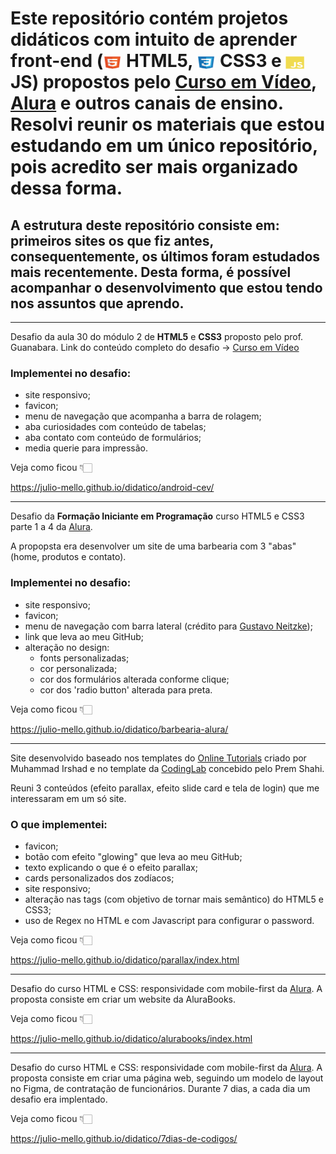 # Este repositório contém projetos didáticos com intuito de aprender front-end (<img align="center" alt="logo-HTML" height="20" width="30" src="https://raw.githubusercontent.com/devicons/devicon/master/icons/html5/html5-original.svg"> HTML5, <img align="center" alt="logo-CSS" height="20" width="30" src="https://raw.githubusercontent.com/devicons/devicon/master/icons/css3/css3-original.svg"> CSS3 e <img align="center" alt="logo-Js" height="20" width="30" src="https://raw.githubusercontent.com/devicons/devicon/master/icons/javascript/javascript-plain.svg"> JS) propostos pelo [Curso em Vídeo](https://www.youtube.com/c/CursoemV%C3%ADdeo), [Alura](https://www.alura.com.br/) e outros canais de ensino. Resolvi reunir os materiais que estou estudando em um único repositório, pois acredito ser mais organizado dessa forma. 

## A estrutura deste repositório consiste em: primeiros sites os que fiz antes, consequentemente, os últimos foram estudados mais recentemente. Desta forma, é possível acompanhar o desenvolvimento que estou tendo nos assuntos que aprendo.
            
___
Desafio da aula 30 do módulo 2 de **HTML5** e **CSS3** proposto pelo prof. Guanabara. Link do conteúdo completo do desafio → [Curso em Vídeo](https://www.youtube.com/watch?v=xS2D9x8odoE&list=PLHz_AreHm4dlUpEXkY1AyVLQGcpSgVF8s&index=30&t=11s&ab_channel=CursoemV%C3%ADdeo) 

### Implementei no desafio:
* site responsivo;
* favicon; 
* menu de navegação que acompanha a barra de rolagem;
* aba curiosidades com conteúdo de tabelas;
* aba contato com conteúdo de formulários;
* media querie para impressão.

Veja como ficou 👇🏻

https://julio-mello.github.io/didatico/android-cev/
___
Desafio da **Formação Iniciante em Programação** curso HTML5 e CSS3 parte 1 a 4 da [Alura](https://www.alura.com.br/). 

A propopsta era desenvolver um site de uma barbearia com 3 "abas" (home, produtos e contato).

### Implementei no desafio:
* site responsivo;
* favicon; 
* menu de navegação com barra lateral (crédito para [Gustavo Neitzke](https://www.youtube.com/watch?v=Pjb-66eTrik&list=WL&index=8&t=1s)); 
* link que leva ao meu GitHub;
* alteração no design:            
   + fonts personalizadas;
   + cor personalizada;
   + cor dos formulários alterada conforme clique;
   + cor dos 'radio button' alterada para preta. 

Veja como ficou 👇🏻

https://julio-mello.github.io/didatico/barbearia-alura/
___
Site desenvolvido baseado nos templates do [Online Tutorials](https://www.youtube.com/watch?v=1wfeqDyMUx4&list=PL9r7593_w4itixZhIIM4sMohURqNq3ZNr&index=2&t=705s) criado por Muhammad Irshad e no template da [CodingLab](https://www.youtube.com/watch?v=qOO6lVMhmGc&list=WL&index=11&t=531s) concebido pelo Prem Shahi.

Reuni 3 conteúdos (efeito parallax, efeito slide card e tela de login) que me interessaram em um só site.

### O que implementei:
* favicon;
* botão com efeito "glowing" que leva ao meu GitHub;
* texto explicando o que é o efeito parallax;
* cards personalizados dos zodíacos;
* site responsivo;
* alteração nas tags (com objetivo de tornar mais semântico) do HTML5 e CSS3;
* uso de Regex no HTML e com Javascript para configurar o password.

Veja como ficou 👇🏻

https://julio-mello.github.io/didatico/parallax/index.html
___
Desafio do curso HTML e CSS: responsividade com mobile-first da [Alura](https://www.alura.com.br/). A proposta consiste em criar um website da AluraBooks.

Veja como ficou 👇🏻

https://julio-mello.github.io/didatico/alurabooks/index.html

___
Desafio do curso HTML e CSS: responsividade com mobile-first da [Alura](https://www.alura.com.br/).
A proposta consiste em criar uma página web, seguindo um modelo de layout no Figma,  de contratação de funcionários. Durante 7 dias, a cada dia um desafio era implentado.

Veja como ficou 👇🏻

https://julio-mello.github.io/didatico/7dias-de-codigos/
